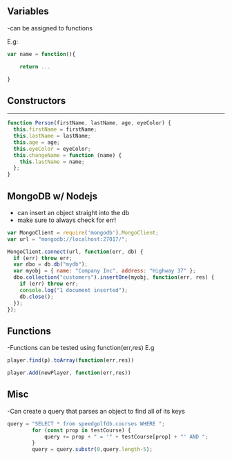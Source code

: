 ## Variables 

-can be assigned to functions


E.g:

```javascript
var name = function(){

	return ...

}
```



## Constructors 
----------------------
```javascript
function Person(firstName, lastName, age, eyeColor) {
  this.firstName = firstName; 
  this.lastName = lastName;
  this.age = age;
  this.eyeColor = eyeColor;
  this.changeName = function (name) {
    this.lastName = name;
  };
} 
```

## MongoDB w/ Nodejs

- can insert an object straight into the db 
- make sure to always check for err!

```javascript
var MongoClient = require('mongodb').MongoClient;
var url = "mongodb://localhost:27017/";

MongoClient.connect(url, function(err, db) {
  if (err) throw err;
  var dbo = db.db("mydb");
  var myobj = { name: "Company Inc", address: "Highway 37" };
  dbo.collection("customers").insertOne(myobj, function(err, res) {
    if (err) throw err;
    console.log("1 document inserted");
    db.close();
  });
});
```

## Functions

-Functions can be tested using function(err,res)
E.g

```javascript
player.find(p).toArray(function(err,res))

player.Add(newPlayer, function(err,res))
```


## Misc

-Can create a query that parses an object to find all of its keys 

```javascript
query = "SELECT * from speedgolfdb.courses WHERE ";
        for (const prop in testCourse) {
            query += prop + " = '" + testCourse[prop] + "' AND ";
        }
        query = query.substr(0,query.length-5);
```
